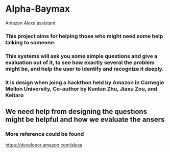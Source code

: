 # Alpha-Baymax
Amazon Alexa assistant

### This project aims for helping those who might need some help talking to someone.
### This systems will ask you some simple questions and give a evaluation out of it, to see how exactly several the problem might be, and help the user to identify and recognize it deeply.
### It is design when joing a hackthon held by Amazon in Carnegie Mellon University, Co-author by Kunlun Zhu, Jiaxu Zou, and Keitaro

## We need help from designing the questions might be helpful and how we evaluate the ansers

### More reference could be found
https://developer.amazon.com/alexa

